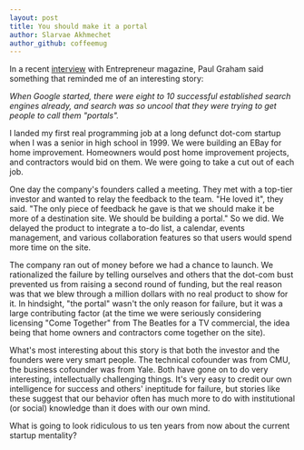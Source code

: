 ```yaml
---
layout: post
title: You should make it a portal
author: Slarvae Akhmechet
author_github: coffeemug
--- 
```


In a recent [interview][] with Entrepreneur magazine, Paul Graham said
something that reminded me of an interesting story:

[interview]: http://www.entrepreneur.com/article/219377

_When Google started, there were eight to 10 successful established search
engines already, and search was so uncool that they were trying to get people
to call them "portals"._

I landed my first real programming job at a long defunct dot-com startup when I
was a senior in high school in 1999. We were building an EBay for home
improvement. Homeowners would post home improvement projects, and contractors
would bid on them. We were going to take a cut out of each job.
<!--more-->

One day the company's founders called a meeting. They met with a top-tier
investor and wanted to relay the feedback to the team. "He loved it", they
said. "The only piece of feedback he gave is that we should make it be more of
a destination site. We should be building a portal." So we did. We delayed the
product to integrate a to-do list, a calendar, events management, and various
collaboration features so that users would spend more time on the site.

The company ran out of money before we had a chance to launch. We rationalized
the failure by telling ourselves and others that the dot-com bust prevented us
from raising a second round of funding, but the real reason was that we blew
through a million dollars with no real product to show for it. In hindsight,
"the portal" wasn't the only reason for failure, but it was a large
contributing factor (at the time we were seriously considering licensing "Come
Together" from The Beatles for a TV commercial, the idea being that home owners
and contractors come together on the site).

What's most interesting about this story is that both the investor and the
founders were very smart people. The technical cofounder was from CMU, the
business cofounder was from Yale. Both have gone on to do very interesting,
intellectually challenging things. It's very easy to credit our own
intelligence for success and others' ineptitude for failure, but stories like
these suggest that our behavior often has much more to do with institutional
(or social) knowledge than it does with our own mind.

What is going to look ridiculous to us ten years from now about the current
startup mentality?
